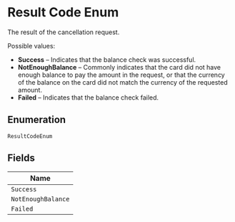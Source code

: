
# Result Code Enum

The result of the cancellation request.

Possible values:

* **Success** – Indicates that the balance check was successful.
* **NotEnoughBalance** – Commonly indicates that the card did not have enough balance to pay the amount in the request, or that the currency of the balance on the card did not match the currency of the requested amount.
* **Failed** – Indicates that the balance check failed.

## Enumeration

`ResultCodeEnum`

## Fields

| Name |
|  --- |
| `Success` |
| `NotEnoughBalance` |
| `Failed` |

